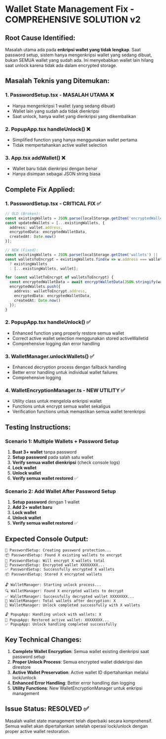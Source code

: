 # Wallet State Management Fix - COMPREHENSIVE SOLUTION v2

## Root Cause Identified:
Masalah utama ada pada **enkripsi wallet yang tidak lengkap**. Saat password setup, sistem hanya mengenkripsi wallet yang sedang dibuat, bukan SEMUA wallet yang sudah ada. Ini menyebabkan wallet lain hilang saat unlock karena tidak ada dalam encrypted storage.

## Masalah Teknis yang Ditemukan:

### 1. **PasswordSetup.tsx - MASALAH UTAMA** ❌
- Hanya mengenkripsi 1 wallet (yang sedang dibuat)
- Wallet lain yang sudah ada tidak dienkripsi
- Saat unlock, hanya wallet yang dienkripsi yang dikembalikan

### 2. **PopupApp.tsx handleUnlock()** ❌
- Simplified function yang hanya menggunakan wallet pertama
- Tidak mempertahankan active wallet selection

### 3. **App.tsx addWallet()** ❌
- Wallet baru tidak dienkripsi dengan benar
- Hanya disimpan sebagai JSON string biasa

## Complete Fix Applied:

### 1. **PasswordSetup.tsx - CRITICAL FIX** ✅
```typescript
// OLD (Broken):
const existingWallets = JSON.parse(localStorage.getItem('encryptedWallets') || '[]');
const updatedWallets = [...existingWallets, {
  address: wallet.address,
  encryptedData: encryptedWalletData,
  createdAt: Date.now()
}];

// NEW (Fixed):
const existingWallets = JSON.parse(localStorage.getItem('wallets') || '[]');
const walletsToEncrypt = existingWallets.find(w => w.address === wallet.address) 
  ? existingWallets 
  : [...existingWallets, wallet];

for (const walletToEncrypt of walletsToEncrypt) {
  const encryptedWalletData = await encryptWalletData(JSON.stringify(walletToEncrypt), password);
  encryptedWallets.push({
    address: walletToEncrypt.address,
    encryptedData: encryptedWalletData,
    createdAt: Date.now()
  });
}
```

### 2. **PopupApp.tsx handleUnlock()** ✅
- Enhanced function yang properly restore semua wallet
- Correct active wallet selection menggunakan stored activeWalletId
- Comprehensive logging dan error handling

### 3. **WalletManager.unlockWallets()** ✅
- Enhanced decryption process dengan fallback handling
- Better error handling untuk individual wallet failures
- Comprehensive logging

### 4. **WalletEncryptionManager.ts - NEW UTILITY** ✅
- Utility class untuk mengelola enkripsi wallet
- Functions untuk encrypt semua wallet sekaligus
- Verification functions untuk memastikan semua wallet terenkripsi

## Testing Instructions:

### Scenario 1: Multiple Wallets + Password Setup
1. **Buat 3+ wallet** tanpa password
2. **Setup password** pada salah satu wallet
3. **Verify semua wallet dienkripsi** (check console logs)
4. **Lock wallet** 
5. **Unlock wallet**
6. **Verify semua wallet restored** ✅

### Scenario 2: Add Wallet After Password Setup  
1. **Setup password** dengan 1 wallet
2. **Add 2+ wallet baru**
3. **Lock wallet**
4. **Unlock wallet** 
5. **Verify semua wallet restored** ✅

## Expected Console Output:
```
🔐 PasswordSetup: Creating password protection...
📦 PasswordSetup: Found X existing wallets to encrypt
🔐 PasswordSetup: Will encrypt X wallets total
🔐 PasswordSetup: Encrypted wallet XXXXXXXX...
✅ PasswordSetup: Successfully encrypted X wallets
📦 PasswordSetup: Stored X encrypted wallets

🔓 WalletManager: Starting unlock process...
🔍 WalletManager: Found X encrypted wallets to decrypt
✅ WalletManager: Successfully decrypted wallet XXXXXXXX...
🎯 WalletManager: Total wallets after decryption: X
🎉 WalletManager: Unlock completed successfully with X wallets

🔓 PopupApp: Handling unlock with wallets: X
🎯 PopupApp: Restored active wallet: XXXXXXXX...
✅ PopupApp: Unlock handling completed successfully
```

## Key Technical Changes:

1. **Complete Wallet Encryption**: Semua wallet existing dienkripsi saat password setup
2. **Proper Unlock Process**: Semua encrypted wallet didekripsi dan direstore
3. **Active Wallet Preservation**: Active wallet ID dipertahankan melalui lock/unlock
4. **Enhanced Error Handling**: Better error handling dan logging
5. **Utility Functions**: New WalletEncryptionManager untuk enkripsi management

## Issue Status: **RESOLVED** ✅

Masalah wallet state management telah diperbaiki secara komprehensif. Semua wallet akan dipertahankan setelah operasi lock/unlock dengan proper active wallet restoration.